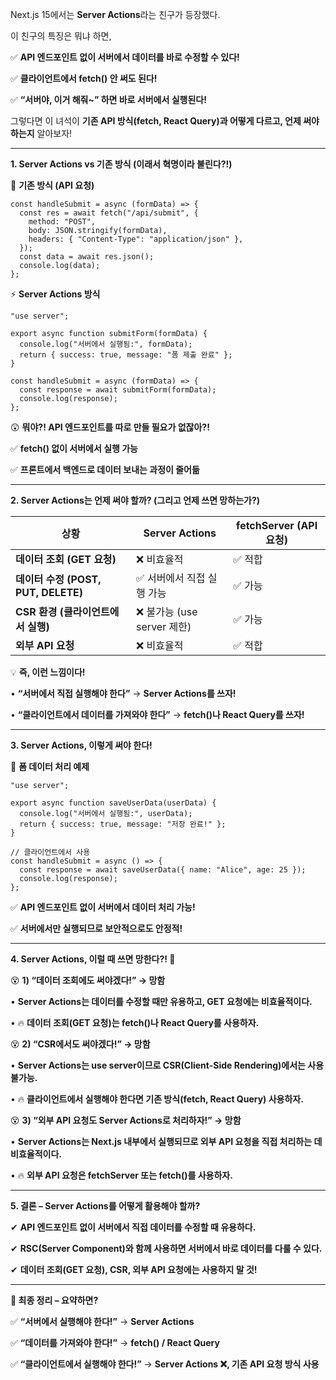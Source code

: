 Next.js 15에서는 **Server Actions**라는 친구가 등장했다.

이 친구의 특징은 뭐냐 하면,

✅ **API 엔드포인트 없이 서버에서 데이터를 바로 수정할 수 있다!**

✅ **클라이언트에서 fetch() 안 써도 된다!**

✅ **“서버야, 이거 해줘~” 하면 바로 서버에서 실행된다!**

  

그렇다면 이 녀석이 **기존 API 방식(fetch, React Query)과 어떻게 다르고, 언제 써야 하는지** 알아보자!

---

**1. Server Actions vs 기존 방식 (이래서 혁명이라 불린다?!)**

  

🚨 **기존 방식 (API 요청)**

```
const handleSubmit = async (formData) => {
  const res = await fetch("/api/submit", {
    method: "POST",
    body: JSON.stringify(formData),
    headers: { "Content-Type": "application/json" },
  });
  const data = await res.json();
  console.log(data);
};
```

⚡ **Server Actions 방식**

```
"use server";

export async function submitForm(formData) {
  console.log("서버에서 실행됨:", formData);
  return { success: true, message: "폼 제출 완료" };
}
```

```
const handleSubmit = async (formData) => {
  const response = await submitForm(formData);
  console.log(response);
};
```

😲 **뭐야?! API 엔드포인트를 따로 만들 필요가 없잖아?!**

✅ **fetch() 없이 서버에서 실행 가능**

✅ **프론트에서 백엔드로 데이터 보내는 과정이 줄어듦**

---

**2. Server Actions는 언제 써야 할까? (그리고 언제 쓰면 망하는가?)**

|**상황**|**Server Actions**|**fetchServer (API 요청)**|
|---|---|---|
|**데이터 조회 (GET 요청)**|❌ 비효율적|✅ 적합|
|**데이터 수정 (POST, PUT, DELETE)**|✅ 서버에서 직접 실행 가능|✅ 가능|
|**CSR 환경 (클라이언트에서 실행)**|❌ 불가능 (use server 제한)|✅ 가능|
|**외부 API 요청**|❌ 비효율적|✅ 적합|
💡 **즉, 이런 느낌이다!**

• **“서버에서 직접 실행해야 한다”** → **Server Actions를 쓰자!**

• **“클라이언트에서 데이터를 가져와야 한다”** → **fetch()나 React Query를 쓰자!**

---

**3. Server Actions, 이렇게 써야 한다!**

  

🚀 **폼 데이터 처리 예제**
```
"use server";

export async function saveUserData(userData) {
  console.log("서버에서 실행됨:", userData);
  return { success: true, message: "저장 완료!" };
}
```

```
// 클라이언트에서 사용
const handleSubmit = async () => {
  const response = await saveUserData({ name: "Alice", age: 25 });
  console.log(response);
};
```

✅ **API 엔드포인트 없이 서버에서 데이터 처리 가능!**

✅ **서버에서만 실행되므로 보안적으로도 안정적!**

---

**4. Server Actions, 이럴 때 쓰면 망한다?! 🚨**

  

😵 **1) “데이터 조회에도 써야겠다!” → 망함**

• **Server Actions는 데이터를 수정할 때만 유용하고, GET 요청에는 비효율적이다.**

• 🔥 **데이터 조회(GET 요청)는 fetch()나 React Query를 사용하자.**

  

😵 **2) “CSR에서도 써야겠다!” → 망함**

• **Server Actions는 use server이므로 CSR(Client-Side Rendering)에서는 사용 불가능.**

• 🔥 **클라이언트에서 실행해야 한다면 기존 방식(fetch, React Query) 사용하자.**

  

😵 **3) “외부 API 요청도 Server Actions로 처리하자!” → 망함**

• **Server Actions는 Next.js 내부에서 실행되므로 외부 API 요청을 직접 처리하는 데 비효율적이다.**

• 🔥 **외부 API 요청은 fetchServer 또는 fetch()를 사용하자.**

---

**5. 결론 – Server Actions를 어떻게 활용해야 할까?**

  

✔ **API 엔드포인트 없이 서버에서 직접 데이터를 수정할 때 유용하다.**

✔ **RSC(Server Component)와 함께 사용하면 서버에서 바로 데이터를 다룰 수 있다.**

✔ **데이터 조회(GET 요청), CSR, 외부 API 요청에는 사용하지 말 것!**

---

**🚀 최종 정리 – 요약하면?**

  

✅ **“서버에서 실행해야 한다!”** → **Server Actions**

✅ **“데이터를 가져와야 한다!”** → **fetch() / React Query**

✅ **“클라이언트에서 실행해야 한다!”** → **Server Actions ❌, 기존 API 요청 방식 사용**